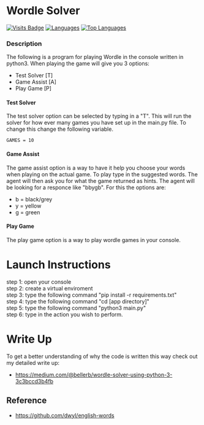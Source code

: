 # Wordle Solver
[![Visits Badge](https://badges.pufler.dev/visits/bellerb/wordle_solver)](#)
[![Languages](https://img.shields.io/github/languages/count/bellerb/wordle_solver?style=flat-square
)](#)
[![Top Languages](https://img.shields.io/github/languages/top/bellerb/wordle_solver?style=flat-square
)](#)

### Description
The following is a program for playing Wordle in the console written in python3. When playing the game will give you 3 options:

* Test Solver [T]
* Game Assist [A]
* Play Game [P]

#### Test Solver
The test solver option can be selected by typing in a "T". This will run the solver for how ever many games you have set up in the main.py file. To change this change the following variable.
```
GAMES = 10 
```

#### Game Assist
The game assist option is a way to have it help you choose your words when playing on the actual game. To play type in the suggested words. The agent will then ask you for what the game returned as hints. The agent will be looking for a responce like "bbygb". For this the options are:

* b = black/grey
* y = yellow
* g = green

#### Play Game
The play game option is a way to play wordle games in your console.

# Launch Instructions
step 1: open your console <br>
step 2: create a virtual enviroment <br>
step 3: type the following command "pip install -r requirements.txt"<br>
step 4: type the following command "cd [app directory]" <br>
step 5: type the following command "python3 main.py" <br>
step 6: type in the action you wish to perform.

# Write Up
To get a better understanding of why the code is written this way check out my detailed write up:

* https://medium.com/@bellerb/wordle-solver-using-python-3-3c3bccd3b4fb

## Reference
* https://github.com/dwyl/english-words
